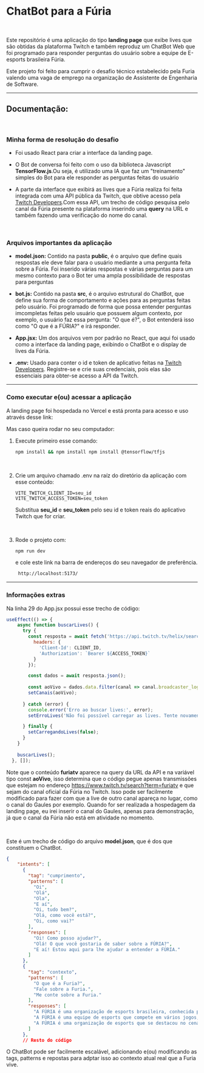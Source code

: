# ChatBot para a Fúria

<br>

Este repositório é uma aplicação do tipo **landing page** que exibe lives que são obtidas da plataforma Twitch e também reproduz um ChatBot Web que foi programado para responder perguntas do usuário sobre a equipe de E-esports brasileira Fúria.

Este projeto foi feito para cumprir o desafio técnico estabelecido pela Furia valendo uma vaga de emprego na organização de Assistente de Engenharia de Software.

****

## Documentação:

<br>

### Minha forma de resolução do desafio

- Foi usado React para criar a interface da landing page.

- O Bot de conversa foi feito com o uso da biblioteca Javascript **TensorFlow.js**.Ou seja, é utilizado uma IA que faz um "treinamento" simples do Bot para ele responder as perguntas feitas do usuário

- A parte da interface que exibirá as lives que a Fúria realiza foi feita integrada com uma API pública da Twitch, que obtive acesso pela <a href="https://dev.twitch.tv/">Twitch Developers</a>.Com essa API, um trecho de código pesquisa pelo canal da Fúria presente na plataforma inserindo uma **query** na URL e também fazendo uma verificação do nome do canal.

<br>

### Arquivos importantes da aplicação

- **model.json:** Contido na pasta **public**, é o arquivo que define quais respostas ele deve falar para o usuário mediante a uma pergunta feita sobre a Fúria. Foi inserido várias respostas e várias perguntas para um mesmo contexto para o Bot ter uma ampla possibilidade de respostas para perguntas 

- **bot.js:** Contido na pasta **src**, é o arquivo estrutural do ChatBot, que define sua forma de comportamento e ações para as perguntas feitas pelo usuário. Foi programado de forma que possa entender perguntas imcompletas feitas pelo usuário que possuem algum contexto, por exemplo, o usuário faz essa pergunta: "O que é?", o Bot entenderá isso como "O que é a FÚRIA?" e irá responder.

- **App.jsx:** Um dos arquivos vem por padrão no React, que aqui foi usado como a interface da landing page, exibindo o ChatBot e o display de lives da Fúria.

- **.env:** Usado para conter o id e token de aplicativo feitas na <a href="https://dev.twitch.tv/">Twitch Developers</a>. Registre-se e crie suas credenciais, pois elas são essenciais para obter-se acesso a API da Twitch.

****

### Como executar e(ou) acessar a aplicação

A landing page foi hospedada no Vercel e está pronta para acesso e uso através desse link: <a href=""></a>

Mas caso queira rodar no seu computador:

1. Execute primeiro esse comando: 
   ```bash
   npm install && npm install npm install @tensorflow/tfjs
   ```

   <br>

2. Crie um arquivo chamado .env na raíz do diretório da aplicação com esse conteúdo:
   ```env
   VITE_TWITCH_CLIENT_ID=seu_id
   VITE_TWITCH_ACCESS_TOKEN=seu_token
   ```
   Substitua **seu_id** e **seu_token** pelo seu id e token reais do aplicativo Twitch que for criar.

   <br>

3. Rode o projeto com:
   ```bash
   npm run dev
   ```
   e cole este link na barra de endereços do seu navegador de preferência.
   ```bash
    http://localhost:5173/
   ```
****

### Informações extras

Na linha 29 do App.jsx possui esse trecho de código:  
```jsx
useEffect(() => {
    async function buscarLives() {
      try {
        const resposta = await fetch('https://api.twitch.tv/helix/search/channels?query=furiatv&live_only=true', {
          headers: {
            'Client-Id': CLIENT_ID,
            'Authorization': `Bearer ${ACCESS_TOKEN}`
          }
        });

        const dados = await resposta.json();
        
        const aoVivo = dados.data.filter(canal => canal.broadcaster_login.toLowerCase() === 'furiatv');
        setCanais(aoVivo);
  
      } catch (error) {
        console.error('Erro ao buscar lives:', error);
        setErroLives('Não foi possível carregar as lives. Tente novamente mais tarde.');

      } finally {
        setCarregandoLives(false);
      }
    }
  
    buscarLives();
  }, []);
```

Note que o conteúdo **furiatv** aparece na query da URL da API e na variável tipo const **aoVivo**, isso determina que o código pegue apenas transmissões que estejam no endereço <a href="https://www.twitch.tv/search?term=furiatv">https://www.twitch.tv/search?term=furiatv</a> e que sejam do canal oficial da Fúria no Twitch. Isso pode ser facilmente modificado para fazer com que a live de outro canal apareça no lugar, como o canal do Gaules por exemplo. Quando for ser realizada a hospedagem da landing page, eu irei inserir o canal do Gaules, apenas para demonstração, já que o canal da Fúria não está em atividade no momento.

<br>

Este é um trecho de código do arquivo **model.json**, que é dos que constituem o ChatBot.
```json
{
    "intents": [
      {
        "tag": "cumprimento",
        "patterns": [
          "Oi",
          "Olá",
          "Ola",
          "E aí",
          "Oi, tudo bem?",
          "Olá, como você está?",
          "Oi, como vai?"
        ],
        "responses": [
          "Oi! Como posso ajudar?",
          "Olá! O que você gostaria de saber sobre a FÚRIA?",
          "E aí! Estou aqui para lhe ajudar a entender a FÚRIA."
        ]
      },
      {
        "tag": "contexto",
        "patterns": [
          "O que é a Furia?",
          "Fale sobre a Furia.",
          "Me conte sobre a Furia."
        ],
        "responses": [
          "A FÚRIA é uma organização de esports brasileira, conhecida principalmente por sua equipe de CS:GO.",
          "A FÚRIA é uma equipe de esports que compete em vários jogos, com destaque para CS:GO.",
          "A FÚRIA é uma organização de esports que se destacou no cenário competitivo brasileiro e internacional."
        ] 
      },
      // Resto do código
```

O ChatBot pode ser facilmente escalável, adicionando e(ou) modificando as tags, patterns e repostas para adptar isso ao contexto atual real que a Furia vive.